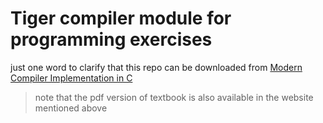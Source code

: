 # Tiger compiler module for programming exercises

just one word to clarify that this repo can be downloaded from [Modern Compiler Implementation in C](https://www.cs.princeton.edu/~appel/modern/c/)


> note that the pdf version of textbook is also available in the website mentioned above
